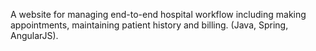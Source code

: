 A website for managing end-to-end hospital workflow including making appointments, maintaining patient history and billing. (Java, Spring, AngularJS).                                              
